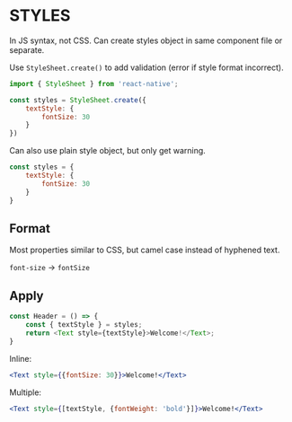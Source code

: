 # STYLES

In JS syntax, not CSS. Can create styles object in same component file or separate.

Use `StyleSheet.create()` to add validation (error if style format incorrect).

```javascript
import { StyleSheet } from 'react-native';

const styles = StyleSheet.create({
    textStyle: {
        fontSize: 30
    }
})
```

Can also use plain style object, but only get warning.

```javascript
const styles = {
    textStyle: {
        fontSize: 30
    }
}
```

## Format

Most properties similar to CSS, but camel case instead of hyphened text.

```font-size``` -> ```fontSize```

## Apply

```javascript
const Header = () => {
    const { textStyle } = styles;
    return <Text style={textStyle}>Welcome!</Text>;
}
```

Inline:

```jsx
<Text style={{fontSize: 30}}>Welcome!</Text>
```

Multiple:

```jsx
<Text style={[textStyle, {fontWeight: 'bold'}]}>Welcome!</Text>
```
